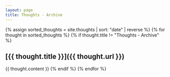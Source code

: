 ```yaml
---
layout: page
title: Thoughts - Archive
---
```


{% assign sorted_thoughts = site.thoughts | sort: "date" | reverse %}
{% for thought in sorted_thoughts %}
  {% if thought.title != "Thoughts - Archive" %}
## [{{ thought.title }}]({{ thought.url }})
{{ thought.content }}
  {% endif %}
{% endfor %}
